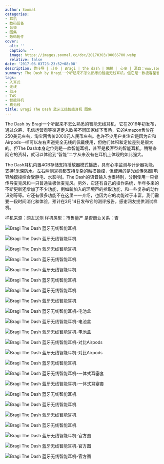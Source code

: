 ```yaml
---
author: Soomal
categories:
- 耳机
- 数码设备
- 音频
- 图集
- 数码附件
cover:
  alt: ''
  caption: ''
  image: https://images.soomal.cc/doc/20170303/00066700.webp
  relative: false
date: '2017-03-03T23:23:52+08:00'
description: 骨传导 | 计步 | Bragi | the dash | 触摸 | 心率 | 源自：www.soomal.com | 版权：原创 |  平均/总评分：09.00/9
summary: The Dash by Bragi一个听起来不怎么熟悉的智能无线耳机，但它是一款极客型智能产品。它支持内置存储独立播放、心率监测、计步器、防水等功能。支持光线传感复杂的触摸操作，还有漂亮的呼吸灯设计等等等等，这是一款功能上亮点非常多的产品……
tags:
- 入耳式
- 无线
- 蓝牙
- TWS
- 智能耳机
- 真无线
title: Bragi The Dash 蓝牙无线智能耳机 图集
---
```


The Dash by Bragi一个听起来不怎么熟悉的智能无线耳机，它在2016年初发布，通过众筹、电信运营商等渠道走入欧美不同国家线下市场，它的Amazon售价在250美元左右，淘宝网售价2000元人民币左右。也许不少用户关注它是因为它和Airpods一样可以左右声道完全无线的佩戴使用，但他们体积和定位差别是很大的。但The Dash本身定位则是一款智能耳机，甚至是极客型的智能耳机。稍稍查阅它的资料，就可以体验到“智能”二字从来没有在耳机上体现的如此强大。

The Dash耳机内置4GB存储支持播放器模式播放，具有心率监测与计步器功能，支持1米深防水。左右两侧耳机都支持复杂的触摸操控，但使用的是光线传感器[电容触摸操控会受静电、水影响]。The Dash的语音输入也很特别，分别使用一只骨传导麦克风和一只普通驻极体麦克风。另外，它还有自己的操作系统，半年多来的不断更新还增加了不少功能，例如新加入的环境声的拾取功能，和一些复杂的动作识别等等。它还有很多功能不在这里一一介绍，也因为它的功能过于丰富，我们需要一段时间消化和体验，预计在3月14日发布它的测评报告。感谢网友提供测试样机。


样机来源：网友送测
样机类型：市售量产
是否商业关系：否

![Bragi The Dash 蓝牙无线智能耳机](https://images.soomal.cc/doc/20170303/00066679.webp)




![Bragi The Dash 蓝牙无线智能耳机](https://images.soomal.cc/doc/20170303/00066680.webp)




![Bragi The Dash 蓝牙无线智能耳机](https://images.soomal.cc/doc/20170303/00066681.webp)




![Bragi The Dash 蓝牙无线智能耳机](https://images.soomal.cc/doc/20170303/00066682.webp)




![Bragi The Dash 蓝牙无线智能耳机](https://images.soomal.cc/doc/20170303/00066683.webp)




![Bragi The Dash 蓝牙无线智能耳机](https://images.soomal.cc/doc/20170303/00066684.webp)




![Bragi The Dash 蓝牙无线智能耳机](https://images.soomal.cc/doc/20170303/00066685.webp)




![Bragi The Dash 蓝牙无线智能耳机](https://images.soomal.cc/doc/20170303/00066686.webp)




![Bragi The Dash 蓝牙无线智能耳机-电池盒](https://images.soomal.cc/doc/20170303/00066687.webp)




![Bragi The Dash 蓝牙无线智能耳机-电池盒](https://images.soomal.cc/doc/20170303/00066688.webp)




![Bragi The Dash 蓝牙无线智能耳机-电池盒](https://images.soomal.cc/doc/20170303/00066689.webp)




![Bragi The Dash 蓝牙无线智能耳机-对比Airpods](https://images.soomal.cc/doc/20170303/00066690.webp)




![Bragi The Dash 蓝牙无线智能耳机-对比Airpods](https://images.soomal.cc/doc/20170303/00066691.webp)




![Bragi The Dash 蓝牙无线智能耳机](https://images.soomal.cc/doc/20170303/00066692.webp)




![Bragi The Dash 蓝牙无线智能耳机-一体式耳塞套](https://images.soomal.cc/doc/20170303/00066693.webp)




![Bragi The Dash 蓝牙无线智能耳机-一体式耳塞套](https://images.soomal.cc/doc/20170303/00066694.webp)




![Bragi The Dash 蓝牙无线智能耳机](https://images.soomal.cc/doc/20170303/00066695.webp)




![Bragi The Dash 蓝牙无线智能耳机](https://images.soomal.cc/doc/20170303/00066696.webp)




![Bragi The Dash 蓝牙无线智能耳机](https://images.soomal.cc/doc/20170303/00066697.webp)




![Bragi The Dash 蓝牙无线智能耳机](https://images.soomal.cc/doc/20170303/00066698.webp)




![Bragi The Dash 蓝牙无线智能耳机-官方图](https://images.soomal.cc/doc/20170303/00066701.webp)




![Bragi The Dash 蓝牙无线智能耳机-官方图](https://images.soomal.cc/doc/20170303/00066703.webp)




![Bragi The Dash 蓝牙无线智能耳机-官方图](https://images.soomal.cc/doc/20170303/00066702.webp)